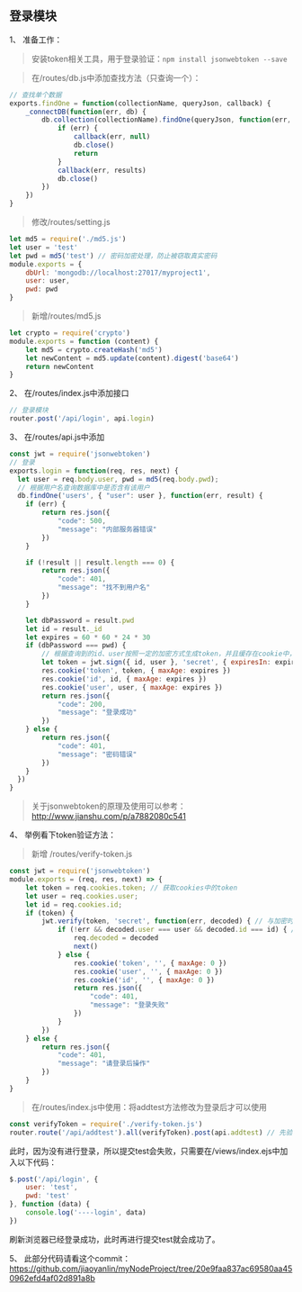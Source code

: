 ## 登录模块

1、 准备工作：

> 安装token相关工具，用于登录验证：`npm install jsonwebtoken --save`

> 在/routes/db.js中添加查找方法（只查询一个）：

```javascript
// 查找单个数据
exports.findOne = function(collectionName, queryJson, callback) {
	_connectDB(function(err, db) {
		db.collection(collectionName).findOne(queryJson, function(err, results) {
			if (err) {
				callback(err, null)
				db.close()
				return
			}
			callback(err, results)
			db.close()
		})
	})
}
```

> 修改/routes/setting.js

```javascript
let md5 = require('./md5.js')
let user = 'test'
let pwd = md5('test') // 密码加密处理，防止被窃取真实密码
module.exports = {
    dbUrl: 'mongodb://localhost:27017/myproject1',
    user: user,
    pwd: pwd
}
```

> 新增/routes/md5.js

```javascript
let crypto = require('crypto')
module.exports = function (content) {
    let md5 = crypto.createHash('md5')
    let newContent = md5.update(content).digest('base64')
    return newContent
}
```

2、 在/routes/index.js中添加接口

```javascript
// 登录模块
router.post('/api/login', api.login)
```
3、 在/routes/api.js中添加

```javascript
const jwt = require('jsonwebtoken')
// 登录
exports.login = function(req, res, next) {
  let user = req.body.user, pwd = md5(req.body.pwd);
  // 根据用户名查询数据库中是否含有该用户
  db.findOne('users', { "user": user }, function(err, result) {
    if (err) {
		return res.json({
			"code": 500,
			"message": "内部服务器错误"
		})
    }

    if (!result || result.length === 0) {
		return res.json({
			"code": 401,
			"message": "找不到用户名"
		})
    }

    let dbPassword = result.pwd
    let id = result._id
    let expires = 60 * 60 * 24 * 30
    if (dbPassword === pwd) {
        // 根据查询到的id、user按照一定的加密方式生成token，并且缓存在cookie中，后期当用户使用别的接口的时候我们可以直接通过req.cookies.token获取到token，此时根据该用户的id和user利用同样的方法解密得到对应的user和id，将新旧数据对比即可知道该token是否为正确登录的token
        let token = jwt.sign({ id, user }, 'secret', { expiresIn: expires })
        res.cookie('token', token, { maxAge: expires })
        res.cookie('id', id, { maxAge: expires })
        res.cookie('user', user, { maxAge: expires })
        return res.json({
            "code": 200,
            "message": "登录成功"
        })
    } else {
		return res.json({
			"code": 401,
			"message": "密码错误"
		})
    }
  })
}
```

> 关于jsonwebtoken的原理及使用可以参考：http://www.jianshu.com/p/a7882080c541

4、 举例看下token验证方法：

> 新增 /routes/verify-token.js

```javascript
const jwt = require('jsonwebtoken')
module.exports = (req, res, next) => {
	let token = req.cookies.token; // 获取cookies中的token
	let user = req.cookies.user;
	let id = req.cookies.id;
	if (token) {
		jwt.verify(token, 'secret', function(err, decoded) { // 与加密时使用同样的方法对token进行解密
			if (!err && decoded.user === user && decoded.id === id) { // token正确就进入下一个方法继续执行，否则就清空cookie
				req.decoded = decoded
				next()
			} else {
				res.cookie('token', '', { maxAge: 0 })
				res.cookie('user', '', { maxAge: 0 })
				res.cookie('id', '', { maxAge: 0 })
				return res.json({
					"code": 401,
					"message": "登录失败"
				})
			}
		})
	} else {
		return res.json({
			"code": 401,
			"message": "请登录后操作"
		})
	}
}
```

> 在/routes/index.js中使用：将addtest方法修改为登录后才可以使用

```javascript
const verifyToken = require('./verify-token.js')
router.route('/api/addtest').all(verifyToken).post(api.addtest) // 先验证是否有正确的token，正确才能进行下一步提交
```
此时，因为没有进行登录，所以提交test会失败，只需要在/views/index.ejs中加入以下代码：
```javascript
$.post('/api/login', {
	user: 'test',
	pwd: 'test'
}, function (data) {
	console.log('----login', data)
})
```
刷新浏览器已经登录成功，此时再进行提交test就会成功了。

5、 此部分代码请看这个commit：https://github.com/jiaoyanlin/myNodeProject/tree/20e9faa837ac69580aa450962efd4af02d891a8b
